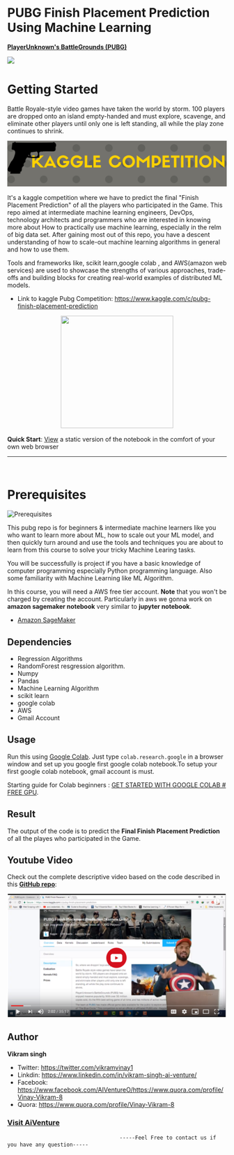 # PUBG Finish Placement Prediction Using Machine Learning
<b>[PlayerUnknown's BattleGrounds (PUBG)](https://www.kaggle.com/c/pubg-finish-placement-prediction)</b>

![](https://storage.googleapis.com/kaggle-media/competitions/PUBG/PUBG%20Inlay.jpg)


# Getting Started

Battle Royale-style video games have taken the world by storm. 100 players are dropped onto an island empty-handed and must explore, 
scavenge, and eliminate other players until only one is left standing, all while the play zone continues to shrink.

![Kaggle Image](https://raw.githubusercontent.com/AIVenture0/PubG-Win-prediction-using-ML/master/Image/kaggle.png)

It's a kaggle competition where we have to predict the final "Finish Placement Prediction" of all the players who participated in the Game.
This repo  aimed at intermediate machine learning engineers,
DevOps, technology architects and programmers who are interested in knowing more about How to practically use machine learning,
especially in the relm of big data set. After gaining most out of this repo, 
you have a descent understanding of how to scale-out machine learning algorithms in general and how to use them.


Tools and frameworks like, scikit learn,google colab , and AWS(amazon web services)  are used to showcase the strengths of various approaches, 
trade-offs and building blocks for creating real-world examples of distributed ML models.
- Link to kaggle Pubg Competition: https://www.kaggle.com/c/pubg-finish-placement-prediction 

<p align="center"> 
<img src="https://www.justicebrd.com/static/images/fast.png" width='258px' height='258px'>
</p>

__Quick Start__: [View](https://nbviewer.jupyter.org/github/AIVenture0/PubG-Win-prediction-using-ML/blob/master/PUBG%20Model%20With%20Limited%20Computation.ipynb) a static version of the notebook in the comfort of your own web browser

-------

<br>

# Prerequisites

![Prerequisites](https://media2.giphy.com/media/RV9yRyaeBJnFe/source.gif)

This pubg repo  is for beginners & intermediate machine learners like you who want to learn more about ML, 
how to scale out your ML model, and then quickly turn around and use the tools and techniques you are about to learn from this course to solve your tricky Machine Learing tasks.

You will be successfully is project  if you have a basic knowledge of computer programming especially Python programming language. 
Also some familiarity with Machine Learning like ML Algorithm.

In this course, you will need a AWS free tier account. __Note__ that you won't be charged by creating the account.
Particularly in aws we gonna work on __amazon sagemaker notebook__ very similar to __jupyter notebook__.
- [Amazon SageMaker](https://aws.amazon.com/sagemaker/)

## Dependencies 
* Regression Algorithms
* RandomForest resgression algorithm.
* Numpy 
* Pandas
* Machine Learning Algorithm
* scikit learn
* google colab 
* AWS
* Gmail Account

## Usage
Run this using [Google Colab](https://colab.research.google.com/). 
Just type `colab.research.google` in a browser window and set up you google first google colab notebook.To setup your first google colab
notebook, gmail account is must.

Starting guide for Colab beginners : [GET STARTED WITH GOOGLE COLAB # FREE GPU](http://ai-venture.com/get-started-with-google-colab-free-gpu/). 

## Result
The output of the code is to predict the  __Final Finish Placement Prediction__ of all the playes who participated in the Game.

## Youtube Video
Check out  the complete descriptive video based on the code described in this __[GitHub repo](https://github.com/AIVenture0/PubG-Win-prediction-using-ML)__:

[![Pubg](https://raw.githubusercontent.com/AIVenture0/PubG-Win-prediction-using-ML/master/Image/Pubg.png)](https://youtu.be/V-ywy6XzrCE)

## Author
<b>Vikram singh</b>

- Twitter: https://twitter.com/vikramvinay1
- Linkdin: https://www.linkedin.com/in/vikram-singh-ai-venture/
- Facebook: https://www.facebook.com/AIVentureO/https://www.quora.com/profile/Vinay-Vikram-8
- Quora: https://www.quora.com/profile/Vinay-Vikram-8

### [Visit AiVenture](https://www.youtube.com/channel/UCpAA7n7LcTmGBuNVpqOv-3w)

                                        -----Feel Free to contact us if you have any question-----
                                        
